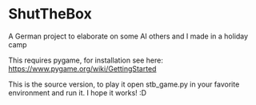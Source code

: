 # ShutTheBox
A German project to elaborate on some AI others and I made in a holiday camp

This requires pygame, for installation see here:
https://www.pygame.org/wiki/GettingStarted

This is the source version, to play it open stb_game.py in your favorite environment and run it. I hope it works! :D
